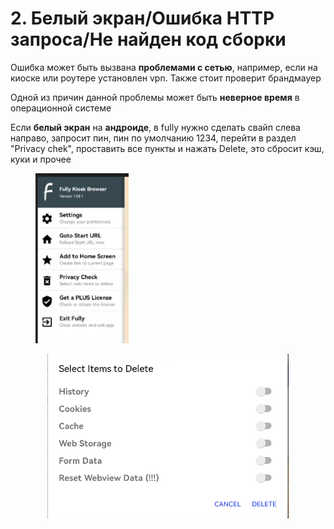 # 2. Белый экран/Ошибка HTTP запроса/Не найден код сборки

Ошибка может быть вызвана **проблемами с сетью**, например, если на киоске или роутере установлен vpn. Также стоит проверит брандмауер

Одной из причин данной проблемы может быть **неверное время** в операционной системе

Если **белый экран** на **андроиде**, в fully нужно сделать свайп слева направо, запросит пин, пин по умолчанию 1234, перейти в раздел "Privacy chek", проставить все пункты и нажать Delete, это сбросит кэш, куки и прочее

<figure><img src="../.gitbook/assets/image (1) (1) (1).png" alt="" width="149"><figcaption></figcaption></figure>



<p align="center"><img src="../.gitbook/assets/Снимок.PNG" alt="" data-size="original"></p>

